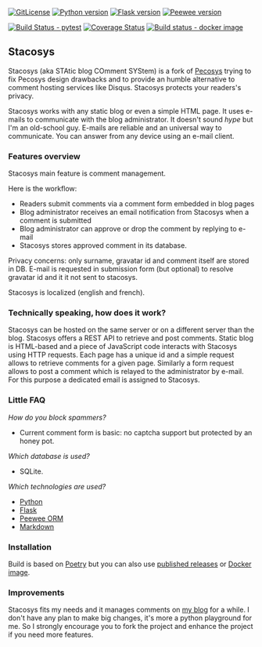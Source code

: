 [![GitLicense](https://gitlicense.com/badge/kianby/stacosys)](https://gitlicense.com/license/kianby/stacosys)
 [![Python version](https://img.shields.io/badge/Python-3.9-blue.svg)](https://www.python.org/) [![Flask version](https://img.shields.io/badge/Flask-2.0.1-green.svg)](https://flask.palletsprojects.com) [![Peewee version](https://img.shields.io/badge/Peewee-3.14.0-green.svg)](https://docs.peewee-orm.com/)

[![Build Status - pytest](https://github.com/kianby/stacosys/workflows/pytest/badge.svg)](https://github.com/kianby/stacosys) [![Coverage Status](https://coveralls.io/repos/github/kianby/stacosys/badge.svg?branch=main)](https://coveralls.io/github/kianby/stacosys?branch=main) [![Build status - docker image](https://github.com/kianby/stacosys/workflows/docker/badge.svg)](https://hub.docker.com/r/kianby/stacosys)  

## Stacosys

Stacosys (aka STAtic blog COmment SYStem) is a fork of [Pecosys](http://github.com/kianby/pecosys) trying to fix Pecosys design drawbacks and to provide an humble alternative to comment hosting services like Disqus. Stacosys protects your readers's privacy.

Stacosys works with any static blog or even a simple HTML page. It uses e-mails to communicate with the blog administrator. It doesn't sound *hype* but I'm an old-school guy. E-mails are reliable and an universal way to communicate. You can answer from any device using an e-mail client.

###  Features overview

Stacosys main feature is comment management.

Here is the workflow:

-    Readers submit comments via a comment form embedded in blog pages
-    Blog administrator receives an email notification from Stacosys when a
     comment is submitted
-    Blog administrator can approve or drop the comment by replying to e-mail
-    Stacosys stores approved comment in its database.

Privacy concerns: only surname, gravatar id and comment itself are stored in DB. E-mail is requested in submission form (but optional) to resolve gravatar id and it it not sent to stacosys.

Stacosys is localized (english and french).

### Technically speaking, how does it work?

Stacosys can be hosted on the same server or on a different server than the blog. Stacosys offers a REST API to retrieve and post comments. Static blog is HTML-based and a piece of JavaScript code interacts with Stacosys using HTTP requests. Each page has a unique id and a simple request allows to retrieve comments for a given page. Similarly a form request allows to post a comment which is relayed to the administrator by e-mail. For this purpose a dedicated email is assigned to Stacosys.


### Little FAQ

*How do you block spammers?*

- Current comment form is basic: no captcha support but protected by an honey pot. 

*Which database is used?*

- SQLite.

*Which technologies are used?*

-    [Python](https://www.python.org)
-    [Flask](http://flask.pocoo.org)
-    [Peewee ORM](http://docs.peewee-orm.com)
-    [Markdown](http://daringfireball.net/projects/markdown)

### Installation

Build is based on [Poetry](https://python-poetry.org/) but you can also use [published releases](https://github.com/kianby/stacosys/releases) or [Docker image](https://hub.docker.com/r/kianby/stacosys).

### Improvements

Stacosys fits my needs and it manages comments on [my blog](https://blogduyax.madyanne.fr) for a while. I don't have any plan to make big changes, it's more a python playground for me. So I strongly encourage you to fork the project and enhance the project if you need more features.
